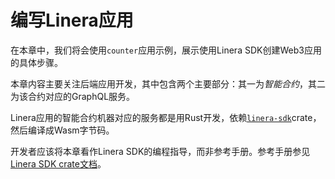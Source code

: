 # 编写Linera应用

在本章中，我们将会使用`counter`应用示例，展示使用Linera SDK创建Web3应用的具体步骤。

本章内容主要关注后端应用开发，其中包含两个主要部分：其一为*智能合约*，其二为该合约对应的GraphQL服务。

Linera应用的智能合约机器对应的服务都是用Rust开发，依赖[`linera-sdk`](https://crates.io/crates/linera-sdk)crate，然后编译成Wasm字节码。

开发者应该将本章看作Linera SDK的编程指导，而非参考手册。参考手册参见[Linera SDK crate文档](https://docs.rs/linera-sdk/latest/linera_sdk/)。
